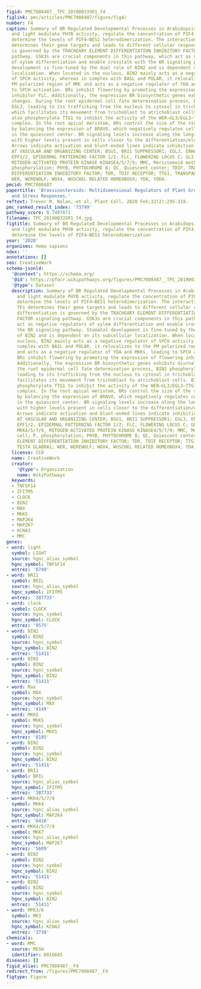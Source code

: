 ```yaml
---
figid: PMC7008487__TPC_201900335R1_f4
figlink: pmc/articles/PMC7008487/figure/fig4/
number: F4
caption: Summary of BR Regulated Developmental Processes in Arabidopsis.Temperature
  and light modulate PHYB activity, regulate the concentration of PIF4, and indirectly
  determine the levels of PIF4–BES1 heterodimerization. The interaction of these TFs
  determines their gene targets and leads to different cellular responses. Xylem differentiation
  is governed by the TRACHEARY ELEMENT DIFFERENTIATION INHIBITORY FACTOR signaling
  pathway. GSK3s are crucial components in this pathway, which act as negative regulators
  of xylem differentiation and enable crosstalk with the BR signaling pathway. Stomatal
  development is fine-tuned by the dual role of BIN2 and is dependent on its subcellular
  localization. When located in the nucleus, BIN2 mainly acts as a negative regulator
  of SPCH activity, whereas in complex with BASL and POLAR, it relocalizes to the
  PM polarized region of MMC and acts as a negative regulator of YDA and MKKs, leading
  to SPCH activation. BRs inhibit flowering by promoting the expression of flowering
  inhibitor FLC. Additionally, the expression BR biosynthetic genes exhibits diurnal
  changes. During the root epidermal cell fate determination process, BIN2 phosphorylates
  EGL3, leading to its trafficking from the nucleus to cytosol in trichoblast cells,
  which facilitates its movement from trichoblast to atrichoblast cells. BIN2 can
  also phosphorylate TTG1 to inhibit the activity of the WER–GL3/EGL3–TTG1 transcriptional
  complex. In the root apical meristem, BRs control the size of the stem cell niche
  by balancing the expression of BRAVO, which negatively regulates cell divisions
  in the quiescent center. BR signaling levels increase along the longitudinal axis,
  with higher levels present in cells closer to the differentiation/elongation zone.
  Arrows indicate activation and blunt-ended lines indicate inhibition. BRAVO, BRASSINOSTEROIDS
  AT VASCULAR AND ORGANIZING CENTER; BSU1, BRI1 SUPPRESSOR1; EGL3, ENHANCER OF GLABRA3;
  EPF1/2, EPIDERMAL PATTERNING FACTOR 1/2; FLC, FLOWERING LOCUS C; GL2, GLABRA2; MKK4/5/7/9,
  MITOGEN-ACTIVATED PROTEIN KINASE KINASE4/5/7/9; MMC, Meristemoid mother cell; P,
  phosphorylation; PHYB, PHYTOCHROME B; QC, Quiescent center; TDIF, TRACHEARY ELEMENT
  DIFFERENTIATION INHIBITORY FACTOR; TDR, TDIF RECEPTOR; TTG1, TRANSPARENT TESTA GLABRA1;
  WER, WEREWOLF; WOX4, WUSCHEL RELATED HOMEOBOX4; YDA, YODA.
pmcid: PMC7008487
papertitle: 'Brassinosteroids: Multidimensional Regulators of Plant Growth, Development,
  and Stress Responses.'
reftext: Trevor M. Nolan, et al. Plant Cell. 2020 Feb;32(2):295-318.
pmc_ranked_result_index: '73799'
pathway_score: 0.7497871
filename: TPC_201900335R1_f4.jpg
figtitle: Summary of BR Regulated Developmental Processes in Arabidopsis.Temperature
  and light modulate PHYB activity, regulate the concentration of PIF4, and indirectly
  determine the levels of PIF4–BES1 heterodimerization
year: '2020'
organisms: Homo sapiens
ndex: ''
annotations: []
seo: CreativeWork
schema-jsonld:
  '@context': https://schema.org/
  '@id': https://pfocr.wikipathways.org/figures/PMC7008487__TPC_201900335R1_f4.html
  '@type': Dataset
  description: Summary of BR Regulated Developmental Processes in Arabidopsis.Temperature
    and light modulate PHYB activity, regulate the concentration of PIF4, and indirectly
    determine the levels of PIF4–BES1 heterodimerization. The interaction of these
    TFs determines their gene targets and leads to different cellular responses. Xylem
    differentiation is governed by the TRACHEARY ELEMENT DIFFERENTIATION INHIBITORY
    FACTOR signaling pathway. GSK3s are crucial components in this pathway, which
    act as negative regulators of xylem differentiation and enable crosstalk with
    the BR signaling pathway. Stomatal development is fine-tuned by the dual role
    of BIN2 and is dependent on its subcellular localization. When located in the
    nucleus, BIN2 mainly acts as a negative regulator of SPCH activity, whereas in
    complex with BASL and POLAR, it relocalizes to the PM polarized region of MMC
    and acts as a negative regulator of YDA and MKKs, leading to SPCH activation.
    BRs inhibit flowering by promoting the expression of flowering inhibitor FLC.
    Additionally, the expression BR biosynthetic genes exhibits diurnal changes. During
    the root epidermal cell fate determination process, BIN2 phosphorylates EGL3,
    leading to its trafficking from the nucleus to cytosol in trichoblast cells, which
    facilitates its movement from trichoblast to atrichoblast cells. BIN2 can also
    phosphorylate TTG1 to inhibit the activity of the WER–GL3/EGL3–TTG1 transcriptional
    complex. In the root apical meristem, BRs control the size of the stem cell niche
    by balancing the expression of BRAVO, which negatively regulates cell divisions
    in the quiescent center. BR signaling levels increase along the longitudinal axis,
    with higher levels present in cells closer to the differentiation/elongation zone.
    Arrows indicate activation and blunt-ended lines indicate inhibition. BRAVO, BRASSINOSTEROIDS
    AT VASCULAR AND ORGANIZING CENTER; BSU1, BRI1 SUPPRESSOR1; EGL3, ENHANCER OF GLABRA3;
    EPF1/2, EPIDERMAL PATTERNING FACTOR 1/2; FLC, FLOWERING LOCUS C; GL2, GLABRA2;
    MKK4/5/7/9, MITOGEN-ACTIVATED PROTEIN KINASE KINASE4/5/7/9; MMC, Meristemoid mother
    cell; P, phosphorylation; PHYB, PHYTOCHROME B; QC, Quiescent center; TDIF, TRACHEARY
    ELEMENT DIFFERENTIATION INHIBITORY FACTOR; TDR, TDIF RECEPTOR; TTG1, TRANSPARENT
    TESTA GLABRA1; WER, WEREWOLF; WOX4, WUSCHEL RELATED HOMEOBOX4; YDA, YODA.
  license: CC0
  name: CreativeWork
  creator:
    '@type': Organization
    name: WikiPathways
  keywords:
  - TNFSF14
  - IFITM5
  - CLOCK
  - BIN2
  - MAX
  - MKKS
  - MAP2K4
  - MAP2K7
  - KCNA3
  - MMC
genes:
- word: light
  symbol: LIGHT
  source: hgnc_alias_symbol
  hgnc_symbol: TNFSF14
  entrez: '8740'
- word: BRI1
  symbol: BRIL
  source: hgnc_alias_symbol
  hgnc_symbol: IFITM5
  entrez: '387733'
- word: clock
  symbol: CLOCK
  source: hgnc_symbol
  hgnc_symbol: CLOCK
  entrez: '9575'
- word: BIN2
  symbol: BIN2
  source: hgnc_symbol
  hgnc_symbol: BIN2
  entrez: '51411'
- word: BIN2
  symbol: BIN2
  source: hgnc_symbol
  hgnc_symbol: BIN2
  entrez: '51411'
- word: Маx
  symbol: MAX
  source: hgnc_symbol
  hgnc_symbol: MAX
  entrez: '4149'
- word: MKKS
  symbol: MKKS
  source: hgnc_symbol
  hgnc_symbol: MKKS
  entrez: '8195'
- word: BIN2
  symbol: BIN2
  source: hgnc_symbol
  hgnc_symbol: BIN2
  entrez: '51411'
- word: BRI1
  symbol: BRIL
  source: hgnc_alias_symbol
  hgnc_symbol: IFITM5
  entrez: '387733'
- word: МKK4/5/7/9
  symbol: MKK4
  source: hgnc_alias_symbol
  hgnc_symbol: MAP2K4
  entrez: '6416'
- word: МKK4/5/7/9
  symbol: MKK7
  source: hgnc_alias_symbol
  hgnc_symbol: MAP2K7
  entrez: '5609'
- word: BIN2
  symbol: BIN2
  source: hgnc_symbol
  hgnc_symbol: BIN2
  entrez: '51411'
- word: BIN2
  symbol: BIN2
  source: hgnc_symbol
  hgnc_symbol: BIN2
  entrez: '51411'
- word: MРК3/6
  symbol: MK3
  source: hgnc_alias_symbol
  hgnc_symbol: KCNA3
  entrez: '3738'
chemicals:
- word: MMC
  source: MESH
  identifier: D016685
diseases: []
figid_alias: PMC7008487__F4
redirect_from: /figures/PMC7008487__F4
figtype: Figure
---
```


